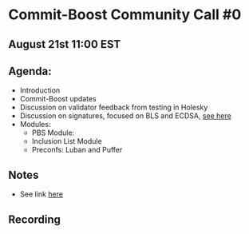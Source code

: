 # Commit-Boost Community Call #0
## August 21st 11:00 EST
## Agenda:
- Introduction
- Commit-Boost updates
- Discussion on validator feedback from testing in Holesky
- Discussion on signatures, focused on BLS and ECDSA, [see here](https://github.com/Commit-Boost/pm/issues/1#issue-2466852087)
- Modules:
  - PBS Module:
  - Inclusion List Module
  - Preconfs: Luban and Puffer

## Notes
- See link [here](https://docs.google.com/document/d/12dkiY3kxF4cjoeDHOo__--y1P_tTsA5szKlRyDCs-Ek/edit)

## Recording


